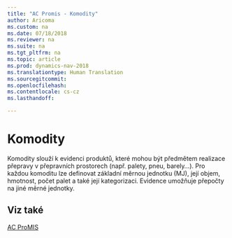 ```yaml
---
title: "AC Promis - Komodity"
author: Aricoma
ms.custom: na
ms.date: 07/18/2018
ms.reviewer: na
ms.suite: na
ms.tgt_pltfrm: na
ms.topic: article
ms.prod: dynamics-nav-2018
ms.translationtype: Human Translation
ms.sourcegitcommit: 
ms.openlocfilehash: 
ms.contentlocale: cs-cz
ms.lasthandoff: 

---
```



# <a name="ac-pm-commodities"></a>Komodity

Komodity slouží k evidenci produktů, které mohou být předmětem realizace přepravy v přepravních prostorech (např. palety, pneu, barely…). Pro každou komoditu lze definovat základní měrnou jednotku (MJ), její objem, hmotnost, počet palet a také její kategorizaci. Evidence umožňuje přepočty na jiné měrné jednotky. 

## <a name="see-also"></a>Viz také  
[AC ProMIS](ac-pm-promis.md)